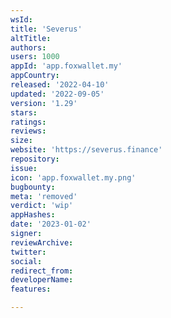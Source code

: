 ```yaml
---
wsId: 
title: 'Severus'
altTitle: 
authors: 
users: 1000
appId: 'app.foxwallet.my'
appCountry: 
released: '2022-04-10'
updated: '2022-09-05'
version: '1.29'
stars: 
ratings: 
reviews: 
size: 
website: 'https://severus.finance'
repository: 
issue: 
icon: 'app.foxwallet.my.png'
bugbounty: 
meta: 'removed'
verdict: 'wip'
appHashes: 
date: '2023-01-02'
signer: 
reviewArchive: 
twitter: 
social: 
redirect_from: 
developerName: 
features: 

---
```


